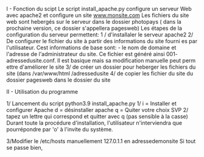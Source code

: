 I - Fonction du scipt
Le script install_apache.py configure un serveur Web avec apache2 et configure un site www.monsite.com
Les fichiers du site web sont hebergés sur le serveur dans le dossier photopays
( dans la prochaine version, ce dossier s'appellera pagesweb)
Les étapes de la configuration du serveur permettent:
1 /  d'installaler le serveur apache2
2/   De configurer le fichier du  site à partir des informations du site fourni	    es par l'utilisateur. Cest informations de base sont: - le nom de domaine 	   et l'adresse de l'administrateur du site. Ce fichier est généré ainsi 001-     adressedusite.conf. Il est basique mais sa modification manuelle peut perm     ettre d'améliorer le site
3/   de créer un dossier pour heberger les fichiers du site (dans /var/www/html     /adressedusite
4/   de copier les fichier du site du dossier pagesweb dans le dossier du site

II - Utilisation du programme

1/ Lancement du script
python3.9 install_apache.py
1/
i = Installer et configurer Apache
d = désinstaller apache
q = Quiter
votre choix SVP 
2/ tapez un lettre qui correspond et quitter avec q (pas sensible à la casse)
Durant toute la procédure d'installation, l'utilisateur n'interviendra que pourrépondre par 'o' à l'invite du système.

3/Modifier le /etc/hosts manuellement 
127.0.1.1 en adressedemonsite
Si tout se passe bien, 
